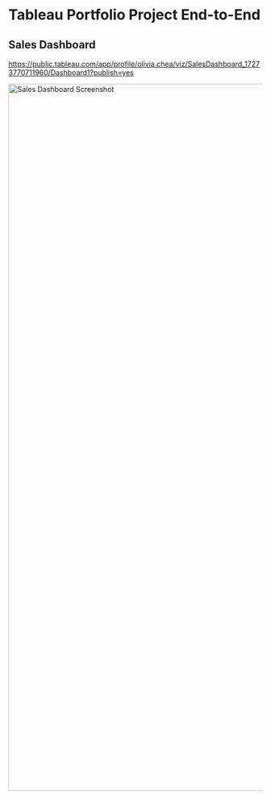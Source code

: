 # Tableau Portfolio Project End-to-End
## Sales Dashboard

https://public.tableau.com/app/profile/olivia.chea/viz/SalesDashboard_17273770711960/Dashboard1?publish=yes

<img width="1402" alt="Sales Dashboard Screenshot" src="https://github.com/user-attachments/assets/4d0a369c-2688-476a-8c07-abd30e12ba67">
